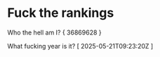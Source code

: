 # Fuck the rankings

Who the hell am I?
{ 36869628 }

What fucking year is it?
[ 2025-05-21T09:23:20Z ]
